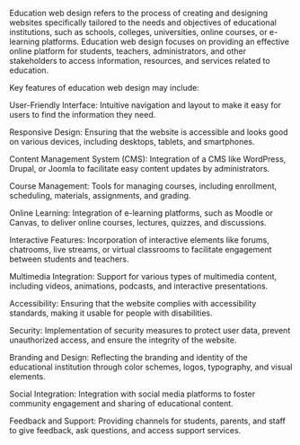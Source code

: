 Education web design refers to the process of creating and designing websites specifically tailored to the needs and objectives of educational institutions, such as schools, colleges, universities, online courses, or e-learning platforms. Education web design focuses on providing an effective online platform for students, teachers, administrators, and other stakeholders to access information, resources, and services related to education.

Key features of education web design may include:

User-Friendly Interface: Intuitive navigation and layout to make it easy for users to find the information they need.

Responsive Design: Ensuring that the website is accessible and looks good on various devices, including desktops, tablets, and smartphones.

Content Management System (CMS): Integration of a CMS like WordPress, Drupal, or Joomla to facilitate easy content updates by administrators.

Course Management: Tools for managing courses, including enrollment, scheduling, materials, assignments, and grading.

Online Learning: Integration of e-learning platforms, such as Moodle or Canvas, to deliver online courses, lectures, quizzes, and discussions.

Interactive Features: Incorporation of interactive elements like forums, chatrooms, live streams, or virtual classrooms to facilitate engagement between students and teachers.

Multimedia Integration: Support for various types of multimedia content, including videos, animations, podcasts, and interactive presentations.

Accessibility: Ensuring that the website complies with accessibility standards, making it usable for people with disabilities.

Security: Implementation of security measures to protect user data, prevent unauthorized access, and ensure the integrity of the website.

Branding and Design: Reflecting the branding and identity of the educational institution through color schemes, logos, typography, and visual elements.

Social Integration: Integration with social media platforms to foster community engagement and sharing of educational content.

Feedback and Support: Providing channels for students, parents, and staff to give feedback, ask questions, and access support services.
